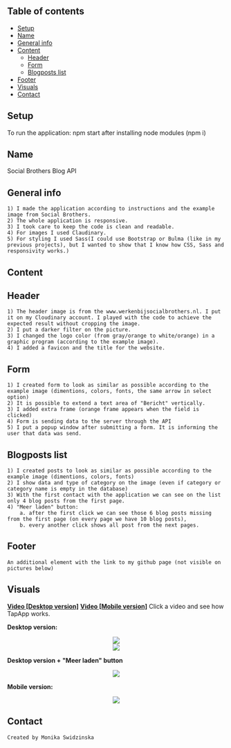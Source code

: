 ## Table of contents
* [Setup](#setup)
* [Name](#name)
* [General info](#general-info)
* [Content](#content)
    - [Header](#header)
    - [Form](#form)
    - [Blogposts list](#blogposts-list)
* [Footer](#footer)
* [Visuals](#visuals)
* [Contact](#contact)
## Setup
To run the application: npm start after installing node modules (npm i)
## Name
Social Brothers Blog API

## General info
    1) I made the application according to instructions and the example image from Social Brothers.
    2) The whole application is responsive.
    3) I took care to keep the code is clean and readable.
    4) For images I used Claudinary.
    5) For styling I used Sass(I could use Bootstrap or Bulma (like in my previous projects), but I wanted to show that I know how CSS, Sass and responsivity works.)
    
## Content

## Header
    1) The header image is from the www.werkenbijsocialbrothers.nl. I put it on my Cloudinary account. I played with the code to achieve the expected result without cropping the image.
    2) I put a darker filter on the picture.
    3) I changed the logo color (from gray/orange to white/orange) in a graphic program (according to the example image).
    4) I added a favicon and the title for the website.
    
## Form
    1) I created form to look as similar as possible according to the example image (dimentions, colors, fonts, the same arrow in select option)
    2) It is possible to extend a text area of "Bericht" vertically.
    3) I added extra frame (orange frame appears when the field is clicked)
    4) Form is sending data to the server through the API
    5) I put a popup window after submitting a form. It is informing the user that data was send.
    
## Blogposts list
    1) I created posts to look as similar as possible according to the example image (dimentions, colors, fonts)
    2) I show data and type of category on the image (even if category or category name is empty in the database)
    3) With the first contact with the application we can see on the list only 4 blog posts from the first page.
    4) "Meer laden" button:
        a. after the first click we can see those 6 blog posts missing from the first page (on every page we have 10 blog posts),
        b. every another click shows all post from the next pages. 
        
## Footer
    An additional element with the link to my github page (not visible on pictures below)
    
## Visuals
<a href="https://youtu.be/ONEjL4bPJmA"><b>Video [Desktop version]</b></a>
<a href="https://youtu.be/42F5kVHw3LQ"><b>Video [Mobile version]</b></a>
Click a video and see how TapApp works.

<b>Desktop version:</b>

<div style="display: flex; justify-content: center">
<img src="https://res.cloudinary.com/mokaweb/image/upload/v1588015142/SocialBrothers/desktop_ptgcmj.png" />
</div>

<div style="display: flex; justify-content: center">
<img src="https://res.cloudinary.com/mokaweb/image/upload/v1588347982/SocialBrothers/popup.png" />
</div>

<b>Desktop version + "Meer laden" button</b>
<div style="display: flex; justify-content: center">
<img src="http://res.cloudinary.com/mokaweb/image/upload/c_scale,w_665/v1588015143/SocialBrothers/Desktop-meer-laden.png" />
</div>


<b>Mobile version:</b>
<div style="display: flex; justify-content: center">
<img src="https://res.cloudinary.com/mokaweb/image/upload/c_scale,w_317/v1588015141/SocialBrothers/mobile_pxwr3r.png" />
</div>

## Contact
    Created by Monika Swidzinska
